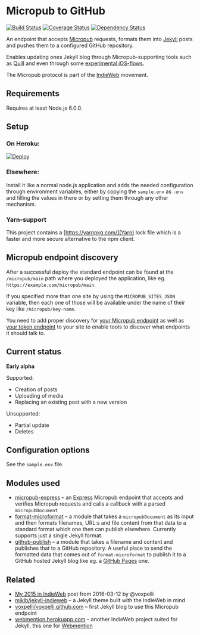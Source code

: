 # Micropub to GitHub

[![Build Status](https://travis-ci.org/voxpelli/webpage-micropub-to-github.svg?branch=master)](https://travis-ci.org/voxpelli/webpage-micropub-to-github)
[![Coverage Status](https://coveralls.io/repos/github/voxpelli/webpage-micropub-to-github/badge.svg?branch=master)](https://coveralls.io/github/voxpelli/webpage-micropub-to-github?branch=master)
[![Dependency Status](https://gemnasium.com/voxpelli/webpage-micropub-to-github.svg)](https://gemnasium.com/voxpelli/webpage-micropub-to-github)

An endpoint that accepts [Micropub](http://micropub.net/) requests, formats them into [Jekyll](http://jekyllrb.com/) posts and pushes them to a configured GitHub repository.

Enables updating ones Jekyll blog through Micropub-supporting tools such as [Quill](https://quill.p3k.io/) and even through some [experimental iOS-flows](https://www.youtube.com/watch?v=CBPmSpD2jN4).

The Micropub protocol is part of the [IndieWeb](https://indieweb.org/) movement.

## Requirements

Requires at least Node.js 6.0.0.

## Setup

### On Heroku:

[![Deploy](https://www.herokucdn.com/deploy/button.svg)](https://heroku.com/deploy?template=https://github.com/voxpelli/webpage-micropub-to-github)

### Elsewhere:

Install it like a normal node.js application and adds the needed configuration through environment variables, either by copying the `sample.env` as `.env` and filling the values in there or by setting them through any other mechanism.

### Yarn-support

This project contains a [https://yarnpkg.com/](Yarn) lock file which is a faster and more secure alternative to the npm client.

## Micropub endpoint discovery

After a successful deploy the standard endpoint can be found at the `/micropub/main` path where you deployed the application, like eg. `https://example.com/micropub/main`.

If you specified more than one site by using the `MICROPUB_SITES_JSON` variable, then each one of those will be available under the name of their key like `/micropub/key-name`.

You need to add proper discovery for [your Micropub endpoint](https://indieweb.org/micropub#Endpoint_Discovery) as well as [your token endpoint](https://indieweb.org/obtaining-an-access-token#Discovery) to your site to enable tools to discover what endpoints it should talk to.

## Current status

**Early alpha**

Supported:

* Creation of posts
* Uploading of media
* Replacing an existing post with a new version

Unsupported:

* Partial update
* Deletes

## Configuration options

See the `sample.env` file.

## Modules used

* [micropub-express](https://github.com/voxpelli/node-micropub-express) – an [Express](http://expressjs.com/) Micropub endpoint that accepts and verifies Micropub requests and calls a callback with a parsed `micropubDocument`
* [format-microformat](https://github.com/voxpelli/node-format-microformat) – a module that takes a `micropubDocument` as its input and then formats filenames, URL:s and file content from that data to a standard format which one then can publish elsewhere. Currently supports just a single Jekyll format.
* [github-publish](https://github.com/voxpelli/node-github-publish) – a module that takes a filename and content and publishes that to a GitHub repository. A useful place to send the formatted data that comes out of `format-microformat` to publish it to a GitHub hosted Jekyll blog like eg. a [GitHub Pages](https://pages.github.com/) one.

## Related

* [My 2015 in IndieWeb](http://voxpelli.com/2016/03/my-2015-in-indieweb/) post from 2016-03-12 by @voxpelli
* [miklb/jekyll-indieweb](https://github.com/miklb/jekyll-indieweb) – a Jekyll theme built with the IndieWeb in mind
* [voxpelli/voxpelli.github.com](https://github.com/voxpelli/voxpelli.github.com) – first Jekyll blog to use this Micropub endpoint
* [webmention.herokuapp.com](https://webmention.herokuapp.com/) – another IndieWeb project suited for Jekyll, this one for [Webmention](https://indieweb.org/webmention)
